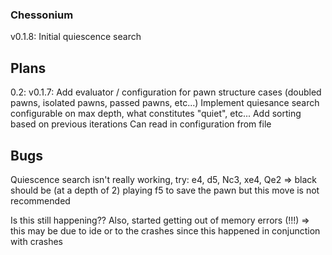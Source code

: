 
### Chessonium

v0.1.8: Initial quiescence search

## Plans

0.2:
v0.1.7: Add evaluator / configuration for pawn structure cases (doubled pawns, isolated pawns, passed pawns, etc...)
Implement quiesance search configurable on max depth, what constitutes "quiet", etc...
Add sorting based on previous iterations
Can read in configuration from file

## Bugs

Quiescence search isn't really working, try: e4, d5, Nc3, xe4, Qe2 => black should be (at a depth of 2) playing f5 to save the pawn but this move is not recommended

Is this still happening??
Also, started getting out of memory errors (!!!) => this may be due to ide or to the crashes since this happened in conjunction with crashes
